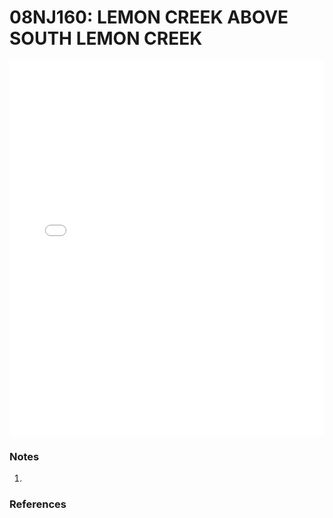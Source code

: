 # 08NJ160: LEMON CREEK ABOVE SOUTH LEMON CREEK

<iframe src="/_static/stations/08NJ160_fdc.html" width="100%" height="600" frameborder="0"></iframe>

### Notes
1. 

### References

